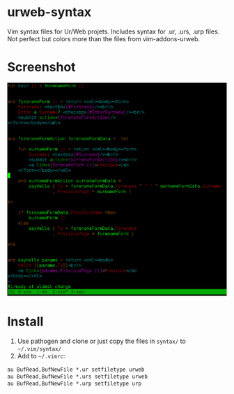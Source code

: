 urweb-syntax
============
Vim syntax files for Ur/Web projets.
Includes syntax for .ur, .urs, .urp files.
Not perfect but colors more than the files from vim-addons-urweb.

Screenshot
==========
![Screenshot](/capture.jpg?raw=true "Screenshot")

Install
=======
1. Use pathogen and clone or just copy the files in `syntax/` to `~/.vim/syntax/`
2. Add to `~/.vimrc`:

```
au BufRead,BufNewFile *.ur setfiletype urweb
au BufRead,BufNewFile *.urs setfiletype urweb
au BufRead,BufNewFile *.urp setfiletype urp
```
